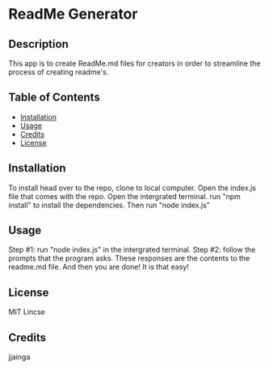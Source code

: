
# ReadMe Generator

## Description 
This app is to create ReadMe.md files for creators in order to streamline the process of creating readme's.
        
## Table of Contents
* [Installation](#installation)
* [Usage](#usage)
* [Credits](#credits)
* [License](#license)
            
## Installation
To install head over to the repo, clone to local computer. Open the index.js file that comes with the repo. Open the intergrated terminal. run "npm install" to install the dependencies. Then run "node index.js"
                 
## Usage 
Step #1: run "node index.js" in the intergrated terminal. Step #2: follow the prompts that the program asks. These responses are the contents to the readme.md file. And then you are done! It is that easy!
        
## License
MIT Lincse
       
## Credits
jjainga
         